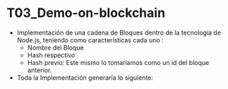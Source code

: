 # T03_Demo-on-blockchain
- Implementación de una cadena de Bloques dentro de la tecnología de Node.js, teniendo como características cada uno : 
    - Nombre del Bloque
    - Hash respectivo 
    - Hash previo: Este mismo lo tomaríamos como un id del bloque anterior.
- Toda la Implementación generaría lo siguiente:
